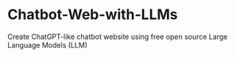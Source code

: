 # Chatbot-Web-with-LLMs
 Create ChatGPT-like chatbot website using free open source Large Language Models (LLM)
